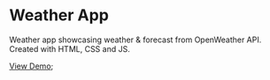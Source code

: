 # Weather App

Weather app showcasing weather & forecast from OpenWeather API.
Created with HTML, CSS and JS.

[View Demo](https://edward-rodriguez.github.io/weather-app/);

